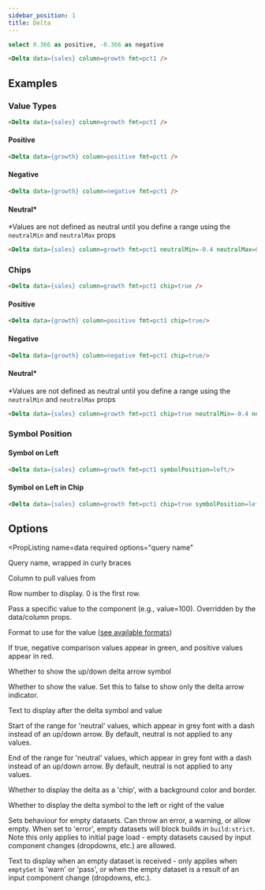 ```yaml
---
sidebar_position: 1
title: Delta
---
```


```sql growth
select 0.366 as positive, -0.366 as negative
```

<DocTab>
    <div slot='preview'>
        <Delta data={growth} column=positive fmt=pct1 />
    </div>

```markdown
<Delta data={sales} column=growth fmt=pct1 />
```
</DocTab>

## Examples

### Value Types

```markdown
<Delta data={sales} column=growth fmt=pct1 />
```

#### Positive

<DocTab>
    <div slot='preview'>
        <Delta data={growth} column=positive fmt=pct1/>
    </div>

```markdown
<Delta data={growth} column=positive fmt=pct1 />
```
</DocTab>

#### Negative 

<DocTab>
    <div slot='preview'>
        <Delta data={growth} column=negative fmt=pct1 />
    </div>

```markdown
<Delta data={growth} column=negative fmt=pct1 />
```
</DocTab>

#### Neutral*
*Values are not defined as neutral until you define a range using the `neutralMin` and `neutralMax` props

<DocTab>
    <div slot='preview'>
        <Delta data={growth} column=positive fmt=pct1 neutralMin=0 neutralMax=0.4/>
    </div>

```markdown
<Delta data={sales} column=growth fmt=pct1 neutralMin=-0.4 neutralMax=0.4 />
```
</DocTab>

### Chips

```html
<Delta data={sales} column=growth fmt=pct1 chip=true />
```

#### Positive

<DocTab>
    <div slot='preview'>
        <Delta data={growth} column=positive fmt=pct1 chip=true/>
    </div>

````markdown
<Delta data={growth} column=positive fmt=pct1 chip=true/>
````
</DocTab>

#### Negative 

<DocTab>
    <div slot='preview'>
        <Delta data={growth} column=negative fmt=pct1 chip=true/>
    </div>

````markdown
<Delta data={growth} column=negative fmt=pct1 chip=true/>
````
</DocTab>

#### Neutral*
*Values are not defined as neutral until you define a range using the `neutralMin` and `neutralMax` props

<DocTab>
    <div slot='preview'>
        <Delta data={growth} column=positive fmt=pct1 neutralMin=0 neutralMax=0.4 chip=true/>
    </div>

```markdown
<Delta data={sales} column=growth fmt=pct1 chip=true neutralMin=-0.4 neutralMax=0.4 />
```
</DocTab>

### Symbol Position

#### Symbol on Left

<DocTab>
    <div slot='preview'>
        <Delta data={growth} column=positive fmt=pct1 symbolPosition=left/>
    </div>


```html
<Delta data={sales} column=growth fmt=pct1 symbolPosition=left/>
```
</DocTab>

#### Symbol on Left in Chip

<DocTab>
    <div slot='preview'>
        <Delta data={growth} column=negative fmt=pct1 symbolPosition=left/>
    </div>

```html
<Delta data={sales} column=growth fmt=pct1 chip=true symbolPosition=left/>
```
</DocTab>

## Options
<PropListing
    name=data
    required
    options="query name"
>

Query name, wrapped in curly braces

</PropListing>
<PropListing
    name=column
    options="column name"
    defaultValue="First column"
>

Column to pull values from

</PropListing>
<PropListing
    name=row
    options="number"
    defaultValue="0"
>

Row number to display. 0 is the first row.

</PropListing>
<PropListing
    name=value
    options="number"
>

Pass a specific value to the component (e.g., value=100). Overridden by the data/column props.

</PropListing>
<PropListing
    name=fmt
    options="Excel-style format | built-in format | custom format"
>

Format to use for the value ([see available formats](/core-concepts/formatting))

</PropListing>
<PropListing
    name=downIsGood
    options={['true', 'false']}
    defaultValue="false"
>

If true, negative comparison values appear in green, and positive values appear in red.

</PropListing>
<PropListing
    name=showSymbol
    options={['true', 'false']}
    defaultValue="true"
>

Whether to show the up/down delta arrow symbol

</PropListing>
<PropListing
    name=showValue
    options={['true', 'false']}
    defaultValue="true"
>

Whether to show the value. Set this to false to show only the delta arrow indicator.

</PropListing>
<PropListing
    name=text
    options="string"
>

Text to display after the delta symbol and value

</PropListing>
<PropListing
    name=neutralMin
    options="number"
    defaultValue="0"
>

Start of the range for 'neutral' values, which appear in grey font with a dash instead of an up/down arrow. By default, neutral is not applied to any values.

</PropListing>
<PropListing
    name=neutralMax
    options="number"
    defaultValue="0"
>

End of the range for 'neutral' values, which appear in grey font with a dash instead of an up/down arrow. By default, neutral is not applied to any values.

</PropListing>
<PropListing
    name=chip
    options={['true', 'false']}
    defaultValue="false"
>

Whether to display the delta as a 'chip', with a background color and border.

</PropListing>
<PropListing
    name=symbolPosition
    options={['left', 'right']}
    defaultValue="right"
>

Whether to display the delta symbol to the left or right of the value

</PropListing>
<PropListing
    name=emptySet
    options={['error', 'warn', 'pass']}
    defaultValue="error"
>

Sets behaviour for empty datasets. Can throw an error, a warning, or allow empty. When set to 'error', empty datasets will block builds in `build:strict`. Note this only applies to initial page load - empty datasets caused by input component changes (dropdowns, etc.) are allowed.

</PropListing>
<PropListing
    name=emptyMessage
    options="string"
    defaultValue="No records"
>

Text to display when an empty dataset is received - only applies when `emptySet` is 'warn' or 'pass', or when the empty dataset is a result of an input component change (dropdowns, etc.).

</PropListing>